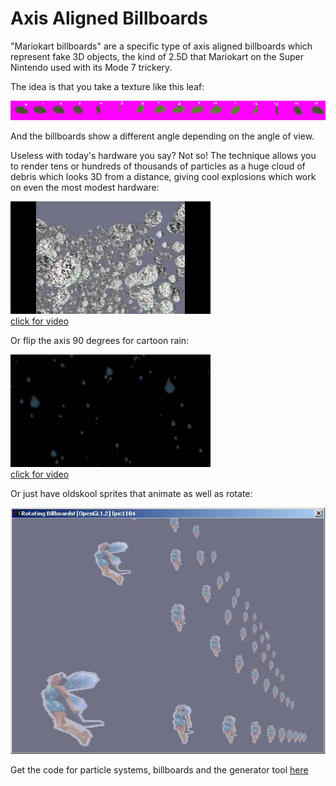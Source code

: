 # Axis Aligned Billboards

"Mariokart billboards" are a specific type of axis aligned billboards which
represent fake 3D objects, the kind of 2.5D that Mariokart on the Super
Nintendo used with its Mode 7 trickery.

The idea is that you take a texture like this leaf:

![leaf sprites](leaf.png)

And the billboards show a different angle depending on the angle of view.

Useless with today's hardware you say? Not so! The technique allows you
to render tens or hundreds of thousands of particles as a huge cloud of debris
which looks 3D from a distance, giving cool explosions which work on even
the most modest hardware:

[![rocks](rocks.jpg)<br>
click for video](https://youtu.be/cPtzMCbLP9Y)


Or flip the axis 90 degrees for cartoon rain:

[![rain](rain.jpg)<br>
click for video](https://youtu.be/tUKlUV6JZ4o)

Or just have oldskool sprites that animate as well as rotate:

![faeries](mariobillboard.jpg)

Get the code for particle systems, billboards and the generator tool
[here](https://sourceforge.net/p/irrext/code/HEAD/tree/trunk/extensions/scene/ISceneNode/RotatingBillboards/)
